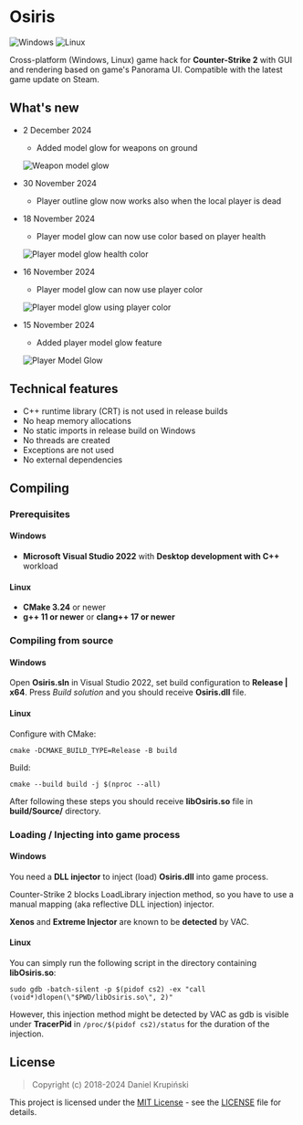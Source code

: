 # Osiris

![Windows](https://github.com/danielkrupinski/Osiris/workflows/Windows/badge.svg?branch=master&event=push)
![Linux](https://github.com/danielkrupinski/Osiris/workflows/Linux/badge.svg?branch=master&event=push)

Cross-platform (Windows, Linux) game hack for **Counter-Strike 2** with GUI and rendering based on game's Panorama UI. Compatible with the latest game update on Steam.

## What's new

* 2 December 2024
    * Added model glow for weapons on ground

    ![Weapon model glow](https://github.com/user-attachments/assets/ce1b8853-1644-41bd-ab65-0880ff8e4153)

* 30 November 2024
    * Player outline glow now works also when the local player is dead

* 18 November 2024
    * Player model glow can now use color based on player health

    ![Player model glow health color](https://github.com/user-attachments/assets/9e2d6218-3ac3-46e4-8b76-38ff0f4cf77a)

* 16 November 2024
    * Player model glow can now use player color

    ![Player model glow using player color](https://github.com/user-attachments/assets/d5832888-1520-49fe-8deb-b3312749d466)

* 15 November 2024
    * Added player model glow feature

    ![Player Model Glow](https://github.com/user-attachments/assets/c2c0d8fa-da23-4c4c-aebd-f262da0c8cd5)

## Technical features

* C++ runtime library (CRT) is not used in release builds
* No heap memory allocations
* No static imports in release build on Windows
* No threads are created
* Exceptions are not used
* No external dependencies

## Compiling

### Prerequisites

#### Windows

* **Microsoft Visual Studio 2022** with **Desktop development with C++** workload

#### Linux

* **CMake 3.24** or newer
* **g++ 11 or newer** or **clang++ 17 or newer**

### Compiling from source

#### Windows

Open **Osiris.sln** in Visual Studio 2022, set build configuration to **Release | x64**. Press *Build solution* and you should receive **Osiris.dll** file.

#### Linux

Configure with CMake:

    cmake -DCMAKE_BUILD_TYPE=Release -B build

Build:

    cmake --build build -j $(nproc --all)

After following these steps you should receive **libOsiris.so** file in **build/Source/** directory.

### Loading / Injecting into game process

#### Windows

You need a **DLL injector** to inject (load) **Osiris.dll** into game process.

Counter-Strike 2 blocks LoadLibrary injection method, so you have to use a manual mapping (aka reflective DLL injection) injector.

**Xenos** and **Extreme Injector** are known to be **detected** by VAC.

#### Linux

You can simply run the following script in the directory containing **libOsiris.so**:

    sudo gdb -batch-silent -p $(pidof cs2) -ex "call (void*)dlopen(\"$PWD/libOsiris.so\", 2)"

However, this injection method might be detected by VAC as gdb is visible under **TracerPid** in `/proc/$(pidof cs2)/status` for the duration of the injection.

## License

> Copyright (c) 2018-2024 Daniel Krupiński

This project is licensed under the [MIT License](https://opensource.org/licenses/mit-license.php) - see the [LICENSE](https://github.com/danielkrupinski/Osiris/blob/master/LICENSE) file for details.
